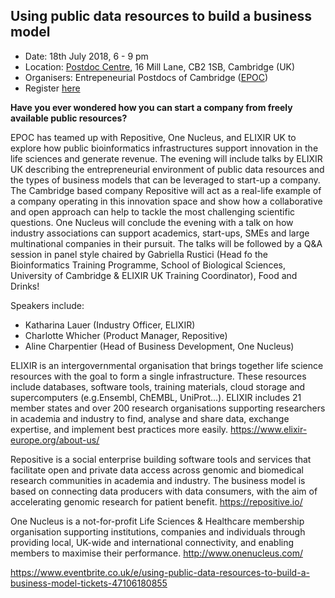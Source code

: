 ## Using public data resources to build a business model

- Date: 18th July 2018, 6 - 9 pm
- Location: [Postdoc Centre](https://www.google.com/maps/place/Postdoc+Centre/@52.2016904,0.1162198,19z/data=!3m1!4b1!4m5!3m4!1s0x47d870a32d01c407:0xec92e27fb117eca2!8m2!3d52.2016896!4d0.116767?hl=en-GB), 16 Mill Lane, CB2 1SB, Cambridge (UK)
- Organisers: Entrepeneurial Postdocs of Cambridge ([EPOC](https://www.epoc.group.cam.ac.uk/))
- Register [here](https://www.eventbrite.co.uk/e/using-public-data-resources-to-build-a-business-model-tickets-47106180855)

**Have you ever wondered how you can start a company from freely available public resources?**

EPOC has teamed up with Repositive, One Nucleus, and ELIXIR UK to explore how public bioinformatics infrastructures support innovation in the life sciences and generate revenue. The evening will include talks by ELIXIR UK describing the entrepreneurial environment of public data resources and the types of business models that can be leveraged to start-up a company. The Cambridge based company Repositive will act as a real-life example of a company operating in this innovation space and show how a collaborative and open approach can help to tackle the most challenging scientific questions. One Nucleus will conclude the evening with a talk on how industry associations can support academics, start-ups, SMEs and large multinational companies in their pursuit. The talks will be followed by a Q&A session in panel style chaired by Gabriella Rustici (Head fo the Bioinformatics Training Programme, School of Biological Sciences, University of Cambridge & ELIXIR UK Training Coordinator), Food and Drinks!

Speakers include:
- Katharina Lauer (Industry Officer, ELIXIR)
- Charlotte Whicher (Product Manager, Repositive)
- Aline Charpentier (Head of Business Development, One Nucleus)

ELIXIR is an intergovernmental organisation that brings together life science resources with the goal to form a single infrastructure. These resources include databases, software tools, training materials, cloud storage and supercomputers (e.g.Ensembl, ChEMBL, UniProt...). ELIXIR includes 21 member states and over 200 research organisations supporting researchers in academia and industry to find, analyse and share data, exchange expertise, and implement best practices more easily.
https://www.elixir-europe.org/about-us/ 

Repositive is a social enterprise building software tools and services that facilitate open and private data access across genomic and biomedical research communities in academia and industry. The business model is based on connecting data producers with data consumers, with the aim of accelerating genomic research for patient benefit.
https://repositive.io/

One Nucleus is a not-for-profit Life Sciences & Healthcare membership organisation supporting institutions, companies and individuals through providing local, UK-wide and international connectivity, and enabling members to maximise their performance.
http://www.onenucleus.com/

https://www.eventbrite.co.uk/e/using-public-data-resources-to-build-a-business-model-tickets-47106180855

